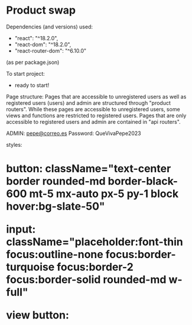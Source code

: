 # Product swap

Dependencies (and versions) used:

- "react": "^18.2.0",
- "react-dom": "^18.2.0",
- "react-router-dom": "^6.10.0"

(as per package.json)

To start project:

- ready to start!

Page structure: Pages that are accessible to unregistered users as well as registered users (users) and admin are structured through "product routers". While these pages are accessible to unregistered users, some views and functions are restricted to registered users.
Pages that are only accessible to registered users and admin are contained in "api routers".

ADMIN: pepe@correo.es
Password: QueVivaPepe2023

styles: <h2 className="tracking-widest text-base md:text-lg font-light mt-7">

  <h1 className="uppercase text-center tracking-widest text-2xl md:text-3xl">

button:
className="text-center border rounded-md border-black-600 mt-5 mx-auto px-5 py-1 block hover:bg-slate-50"

input: className="placeholder:font-thin focus:outline-none focus:border-turquoise focus:border-2 focus:border-solid rounded-md w-full"

view button: <p className="m-3 border border-turquoise hover:bg-turquoise hover:text-white rounded-md px-2 shadow-lg">
